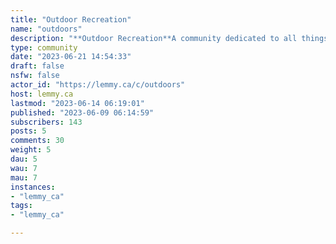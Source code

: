 ```yaml
---
title: "Outdoor Recreation" 
name: "outdoors"
description: "**Outdoor Recreation**A community dedicated to all things outdoors. Hiking, backpacking, cycling, camping, gardening, walking, any discussions surrounding outdoor activities you can think of are welcome here! Write properly, behave politely, encourage a respectful community, and most importantly, GO OUTSIDE!!If you like it here, please donate to support the upkeep of Lemmy.ca at:  https://liberapay.com/lemmy.ca/https://opencollective.com/lemmy-ca"
type: community
date: "2023-06-21 14:54:33"
draft: false
nsfw: false
actor_id: "https://lemmy.ca/c/outdoors"
host: lemmy.ca
lastmod: "2023-06-14 06:19:01"
published: "2023-06-09 06:14:59"
subscribers: 143
posts: 5
comments: 30
weight: 5
dau: 5
wau: 7
mau: 7
instances:
- "lemmy_ca"
tags: 
- "lemmy_ca"

---
```

